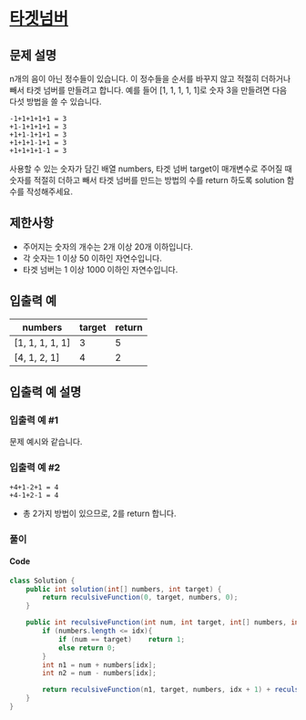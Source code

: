 # [타겟넘버](https://programmers.co.kr/learn/courses/30/lessons/43165?language=java)

## 문제 설명
n개의 음이 아닌 정수들이 있습니다. 이 정수들을 순서를 바꾸지 않고 적절히 더하거나 빼서 타겟 넘버를 만들려고 합니다. 예를 들어 [1, 1, 1, 1, 1]로 숫자 3을 만들려면 다음 다섯 방법을 쓸 수 있습니다.
```
-1+1+1+1+1 = 3
+1-1+1+1+1 = 3
+1+1-1+1+1 = 3
+1+1+1-1+1 = 3
+1+1+1+1-1 = 3
```
사용할 수 있는 숫자가 담긴 배열 numbers, 타겟 넘버 target이 매개변수로 주어질 때 숫자를 적절히 더하고 빼서 타겟 넘버를 만드는 방법의 수를 return 하도록 solution 함수를 작성해주세요.

## 제한사항
 - 주어지는 숫자의 개수는 2개 이상 20개 이하입니다.
 - 각 숫자는 1 이상 50 이하인 자연수입니다.
 - 타겟 넘버는 1 이상 1000 이하인 자연수입니다.

## 입출력 예
|numbers|target|return|
|--|--|--|
|[1, 1, 1, 1, 1]	|3	|5|
|[4, 1, 2, 1]|	4|	2|

## 입출력 예 설명
### 입출력 예 #1

문제 예시와 같습니다.

### 입출력 예 #2
```
+4+1-2+1 = 4
+4-1+2-1 = 4
```
 - 총 2가지 방법이 있으므로, 2를 return 합니다.


### 풀이
#### Code
``` java
class Solution {
    public int solution(int[] numbers, int target) {
        return reculsiveFunction(0, target, numbers, 0);
    }

    public int reculsiveFunction(int num, int target, int[] numbers, int idx){
        if (numbers.length <= idx){
            if (num == target)    return 1;
            else return 0;
        }
        int n1 = num + numbers[idx];
        int n2 = num - numbers[idx];

        return reculsiveFunction(n1, target, numbers, idx + 1) + reculsiveFunction(n2, target, numbers, idx + 1);
    }
}
```

